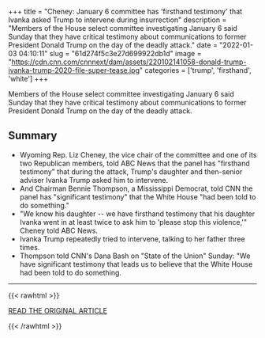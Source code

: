 +++
title = "Cheney: January 6 committee has 'firsthand testimony' that Ivanka asked Trump to intervene during insurrection"
description = "Members of the House select committee investigating January 6 said Sunday that they have critical testimony about communications to former President Donald Trump on the day of the deadly attack."
date = "2022-01-03 04:10:11"
slug = "61d274f5c3e27d699922db1d"
image = "https://cdn.cnn.com/cnnnext/dam/assets/220102141058-donald-trump-ivanka-trump-2020-file-super-tease.jpg"
categories = ['trump', 'firsthand', 'white']
+++

Members of the House select committee investigating January 6 said Sunday that they have critical testimony about communications to former President Donald Trump on the day of the deadly attack.

## Summary

- Wyoming Rep. Liz Cheney, the vice chair of the committee and one of its two Republican members, told ABC News that the panel has "firsthand testimony" that during the attack, Trump's daughter and then-senior adviser Ivanka Trump asked him to intervene.
- And Chairman Bennie Thompson, a Mississippi Democrat, told CNN the panel has "significant testimony" that the White House "had been told to do something."
- "We know his daughter -- we have firsthand testimony that his daughter Ivanka went in at least twice to ask him to 'please stop this violence,'" Cheney told ABC News.
- Ivanka Trump repeatedly tried to intervene, talking to her father three times.
- Thompson told CNN's Dana Bash on "State of the Union" Sunday: "We have significant testimony that leads us to believe that the White House had been told to do something.

---

{{< rawhtml >}}
  <p class="article-category">
    <a target="_blank" href="https://www.cnn.com/2022/01/02/politics/bennie-thompson-trump-capitol-insurrection/index.html">READ THE ORIGINAL ARTICLE</a>
  </p>
{{< /rawhtml >}}

